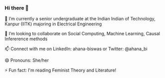 ### Hi there 👋

<!--
**ahana17/ahana17** is a ✨ _special_ ✨ repository because its `README.md` (this file) appears on your GitHub profile.

Here are some ideas to get you started:

- 🔭 I’m currently working on ...
- 🌱 I’m currently learning ...
- 👯 I’m looking to collaborate on ...
- 🤔 I’m looking for help with ...
- 💬 Ask me about ...
- 📫 How to reach me: ...
- 😄 Pronouns: ...
- ⚡ Fun fact: ...
-->
🔭 I’m currently a senior undergraduate at the Indian Indian of Technology, Kanpur (IITK) majoring in Electrical Engineering

👯 I’m looking to collaborate on Social Computing, Machine Learning, Causal Infererence methods

📫 Connect with me on LinkedIn: ahana-biswas or Twitter: @ahana_bi

😄 Pronouns: She/her

⚡ Fun fact: I'm reading Feminist Theory and Literature!
